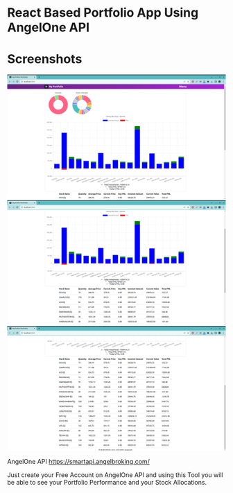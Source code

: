 # React Based Portfolio App Using AngelOne API

# Screenshots
![alt text](https://github.com/ba-akash/portfolio/blob/portfolio/src/images/sc_1.png?raw=true)
![alt text](https://github.com/ba-akash/portfolio/blob/portfolio/src/images/sc_2.png?raw=true)
![alt text](https://github.com/ba-akash/portfolio/blob/portfolio/src/images/sc_3.png?raw=true)

AngelOne API https://smartapi.angelbroking.com/

Just create your Free Account on AngelOne API and using this Tool you will be able to see your Portfolio Performance and your Stock Allocations.
